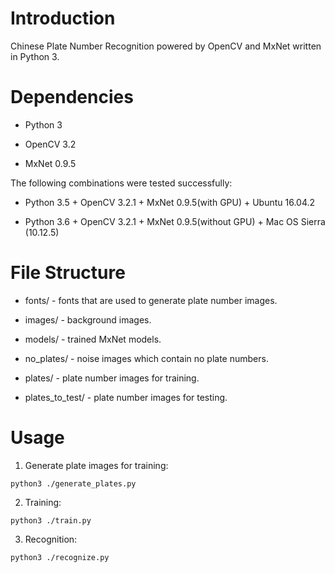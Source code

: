 # Introduction

Chinese Plate Number Recognition powered by OpenCV and MxNet written in Python 3.

# Dependencies

* Python 3

* OpenCV 3.2

* MxNet 0.9.5

The following combinations were tested successfully:

* Python 3.5 + OpenCV 3.2.1 + MxNet 0.9.5(with GPU) + Ubuntu 16.04.2

* Python 3.6 + OpenCV 3.2.1 + MxNet 0.9.5(without GPU) + Mac OS Sierra (10.12.5)

# File Structure

* fonts/ - fonts that are used to generate plate number images.

* images/ - background images.

* models/ - trained MxNet models.

* no_plates/ - noise images which contain no plate numbers.

* plates/ - plate number images for training.

* plates_to_test/ - plate number images for testing.

# Usage

1. Generate plate images for training:

`python3 ./generate_plates.py`

2. Training:

`python3 ./train.py`

3. Recognition:

`python3 ./recognize.py`
 
